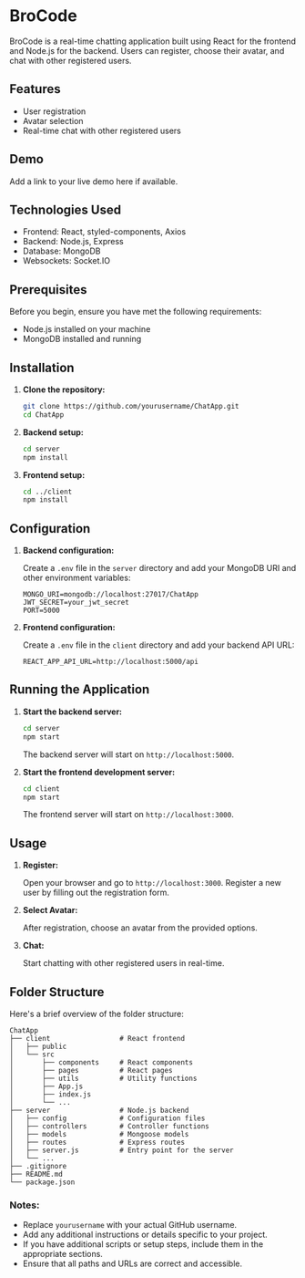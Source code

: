 
# BroCode

BroCode is a real-time chatting application built using React for the frontend and Node.js for the backend. Users can register, choose their avatar, and chat with other registered users.

## Features

- User registration
- Avatar selection
- Real-time chat with other registered users

## Demo

Add a link to your live demo here if available.

## Technologies Used

- Frontend: React, styled-components, Axios
- Backend: Node.js, Express
- Database: MongoDB
- Websockets: Socket.IO

## Prerequisites

Before you begin, ensure you have met the following requirements:

- Node.js installed on your machine
- MongoDB installed and running

## Installation

1. **Clone the repository:**

   ```sh
   git clone https://github.com/yourusername/ChatApp.git
   cd ChatApp
   ```

2. **Backend setup:**

   ```sh
   cd server
   npm install
   ```

3. **Frontend setup:**

   ```sh
   cd ../client
   npm install
   ```

## Configuration

1. **Backend configuration:**

   Create a `.env` file in the `server` directory and add your MongoDB URI and other environment variables:

   ```plaintext
   MONGO_URI=mongodb://localhost:27017/ChatApp
   JWT_SECRET=your_jwt_secret
   PORT=5000
   ```

2. **Frontend configuration:**

   Create a `.env` file in the `client` directory and add your backend API URL:

   ```plaintext
   REACT_APP_API_URL=http://localhost:5000/api
   ```

## Running the Application

1. **Start the backend server:**

   ```sh
   cd server
   npm start
   ```

   The backend server will start on `http://localhost:5000`.

2. **Start the frontend development server:**

   ```sh
   cd client
   npm start
   ```

   The frontend server will start on `http://localhost:3000`.

## Usage

1. **Register:**

   Open your browser and go to `http://localhost:3000`. Register a new user by filling out the registration form.

2. **Select Avatar:**

   After registration, choose an avatar from the provided options.

3. **Chat:**

   Start chatting with other registered users in real-time.

## Folder Structure

Here's a brief overview of the folder structure:

```
ChatApp
├── client                 # React frontend
│   ├── public
│   └── src
│       ├── components     # React components
│       ├── pages          # React pages
│       ├── utils          # Utility functions
│       ├── App.js
│       ├── index.js
│       └── ...
├── server                 # Node.js backend
│   ├── config             # Configuration files
│   ├── controllers        # Controller functions
│   ├── models             # Mongoose models
│   ├── routes             # Express routes
│   ├── server.js          # Entry point for the server
│   └── ...
├── .gitignore
├── README.md
└── package.json
```
### Notes:
- Replace `yourusername` with your actual GitHub username.
- Add any additional instructions or details specific to your project.
- If you have additional scripts or setup steps, include them in the appropriate sections.
- Ensure that all paths and URLs are correct and accessible.
